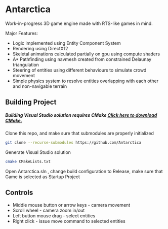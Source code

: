 # Antarctica
Work-in-progress 3D game engine made with RTS-like games in mind.

Major Features:
- Logic implemented using Entity Component System
- Rendering using DirectX12
- Skeletal animations calculated partially on gpu using compute shaders
- A* Pathfinding using navmesh created from constrained Delaunay triangulation
- Steering of entities using different behaviours to simulate crowd movement
- Simple physics system to resolve entities overlapping with each other and non-navigable terrain

## Building Project

##### Building Visual Studio solution requires CMake [Click here to download CMake.](https://cmake.org/download/)

Clone this repo, and make sure that submodules are properly initialized

 ```bash
git clone --recurse-submodules https://github.com/Antarctica
```

Generate Visual Studio solution

 ```bash
cmake CMakeLists.txt
```

Open Antarctica.sln , change build configuration to Release, make sure that Game is selected as Startup Project

## Controls

- Middle mouse button or arrow keys - camera movement
- Scroll wheel - camera zoom in/out
- Left button mouse drag - select entities
- Right click - issue move command to selected entities
